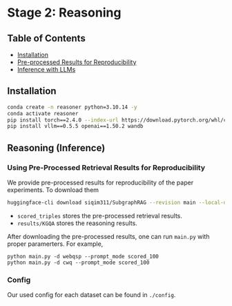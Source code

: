 # Stage 2: Reasoning

## Table of Contents

* [Installation](#installation)
* [Pre-processed Results for Reproducibility](#pre-processed-results-for-reproducibility)
* [Inference with LLMs](#inference-with-llms)

## Installation

```bash
conda create -n reasoner python=3.10.14 -y
conda activate reasoner
pip install torch==2.4.0 --index-url https://download.pytorch.org/whl/cu121
pip install vllm==0.5.5 openai==1.50.2 wandb
```

## Reasoning (Inference)

### Using Pre-Processed Retrieval Results for Reproducibility

We provide pre-processed results for reproducibility of the paper experiments. To download them

```bash
huggingface-cli download siqim311/SubgraphRAG --revision main --local-dir ./
```

- `scored_triples` stores the pre-processed retrieval results.
- `results/KGQA` stores the reasoning results.

After downloading the pre-processed results, one can run `main.py` with proper paramerters. For example,

```
python main.py -d webqsp --prompt_mode scored_100
python main.py -d cwq --prompt_mode scored_100
```

### Config

Our used config for each dataset can be found in `./config`.
